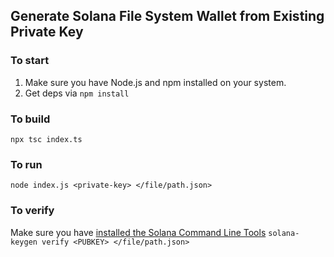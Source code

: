 ## Generate Solana File System Wallet from Existing Private Key

### To start
1. Make sure you have Node.js and npm installed on your system.
2. Get deps via `npm install`

### To build
`npx tsc index.ts`

### To run
`node index.js <private-key> </file/path.json>`

### To verify
Make sure you have [installed the Solana Command Line Tools](https://docs.solana.com/cli/install-solana-cli-tools)
`solana-keygen verify <PUBKEY> </file/path.json>`